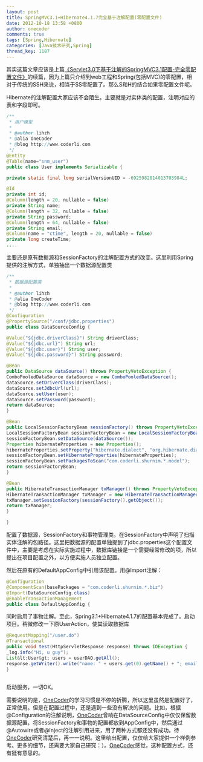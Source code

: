 ```yaml
---
layout: post
title: SpringMVC3.1+Hibernate4.1.7完全基于注解配置(零配置文件)
date: 2012-10-18 13:58 +0800
author: onecoder
comments: true
tags: [Spring,Hibernate]
categories: [Java技术研究,Spring]
thread_key: 1187
---
```

其实这篇文章应该是上篇<a href="http://www.coderli.com/springmvc-servlet3-code-bases-configuration">《Servlet3.0下基于注解的SpringMVC3.1配置-完全零配置文件》</a>的续篇，因为上篇只介绍到web工程和Spring(包括MVC)的零配置，相对于传统的SSH来说，相当于SS零配置了。那么S和H的结合如果零配置文件呢。

Hibernate的注解配置大家应该不会陌生。主要就是对实体类的配置，注明对应的表和字段即可。

```java
/**
 * 用户模型
 * 
 * @author lihzh
 * @alia OneCoder
 * @blog http://www.coderli.com
 */
@Entity
@Table(name="snm_user")
public class User implements Serializable {

private static final long serialVersionUID = -6925982814013703984L;

@Id
private int id;
@Column(length = 20, nullable = false)
private String name;
@Column(length = 32, nullable = false)
private String password;
@Column(length = 64, nullable = false)
private String email;
@Column(name = "ctime", length = 20, nullable = false)
private long createTime;
....
```

主要还是原有数据源和SessionFactory的注解配置方式的改变。这里利用Spring提供的注解方式，单独抽出一个数据源配置类

```java
/**
 * 数据源配置类
 * 
 * @author lihzh
 * @alia OneCoder
 * @blog http://www.coderli.com
 */
@Configuration
@PropertySource("/conf/jdbc.properties")
public class DataSourceConfig {

@Value("${jdbc.driverClass}") String driverClass;
@Value("${jdbc.url}") String url;
@Value("${jdbc.user}") String user;
@Value("${jdbc.password}") String password;

@Bean
public DataSource dataSource() throws PropertyVetoException {
ComboPooledDataSource dataSource = new ComboPooledDataSource();
dataSource.setDriverClass(driverClass);
dataSource.setJdbcUrl(url);
dataSource.setUser(user);
dataSource.setPassword(password);
return dataSource;
}

@Bean
public LocalSessionFactoryBean sessionFactory() throws PropertyVetoException {
LocalSessionFactoryBean sessionFactoryBean = new LocalSessionFactoryBean();
sessionFactoryBean.setDataSource(dataSource());
Properties hibernateProperties = new Properties();
hibernateProperties.setProperty("hibernate.dialect", "org.hibernate.dialect.MySQLDialect");
sessionFactoryBean.setHibernateProperties(hibernateProperties);
sessionFactoryBean.setPackagesToScan("com.coderli.shurnim.*.model");
return sessionFactoryBean;
}

@Bean
public HibernateTransactionManager txManager() throws PropertyVetoException {
HibernateTransactionManager txManager = new HibernateTransactionManager();
txManager.setSessionFactory(sessionFactory().getObject());
return txManager;
}

}
```

配置了数据源，SessionFactory和事物管理类。在SessionFactory中声明了扫描实体注解的包路径。这里把数据源的配置单独提到了jdbc.properties这个配置文件中，主要是考虑在实际实施过程中，数据库链接是一个需要经常修改的项，所以提出在项目配置之外，以方便实施人员独立配置。

然后在原有的DefaultAppConfig中引用该配置。用@Import注解：

```java
@Configuration
@ComponentScan(basePackages = "com.coderli.shurnim.*.biz")
@Import(DataSourceConfig.class)
@EnableTransactionManagement
public class DefaultAppConfig {
```

同时启用了事物注解。至此，Spring3.1+Hibernate4.1.7的配置基本完成了。启动项目。稍微修改一下原UserAction，使其读取数据库

```java
@RequestMapping("/user.do")
@Transactional
public void test(HttpServletResponse response) throws IOException {
_log.info("Hi, u guy");
List&lt;User&gt; users = userDAO.getAll();
response.getWriter().write("name: " + users.get(0).getName() + "; email: " + users.get(0).getEmail());
}
```

<p style="text-align: center; ">
		<img alt="" src="/images/oldposts/115Gdw.jpg" /></p>

启动服务，一切OK。

需要说明的是，<a href="http://www.coderli.com">OneCoder</a>的学习习惯是不停的折腾，所以这里虽然是配置好了，正常使用。但是在配置过程中，还是遇到一些没有解决的问题。比如，根据@Configuration的注解说明，<a href="http://www.coderli.com">OneCoder</a>曾响在DataSourceConfig中仅仅保留数据源配置，将SessionFactory和事物的配置都放到AppConfig中，然后通过@Autowire或者@Inject的注解引用进来，用了两种方式都还没有成功。待<a href="http://www.coderli.com">OneCoder</a>研究清楚后，再一一说明。这里给出配置，仅仅给大家提供一个样例参考。更多的细节，还需要大家自己研究：）。<a href="http://www.coderli.com">OneCoder</a>感觉，这种配置方式，还有挺有意思的。